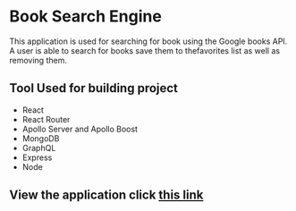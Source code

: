 # Book Search Engine 
This application is used for searching for book using the Google books API. A user is able to search for books save them to thefavorites list as well as removing them.

## Tool Used for building project
* React
* React Router
* Apollo Server and Apollo Boost
* MongoDB
* GraphQL
* Express
* Node

## View the application click [this link](https://salty-mesa-30136.herokuapp.com/)

